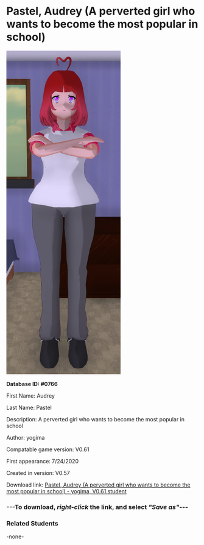 # Pastel, Audrey (A perverted girl who wants to become the most popular in school)

<img src="../../Files/Images/Pastel, Audrey (A perverted girl who wants to become the most popular in school).png" title="Pastel, Audrey (A perverted girl who wants to become the most popular in school) - yogima, V0.61">

**Database ID: #0766**

First Name: Audrey

Last Name: Pastel

Description: A perverted girl who wants to become the most popular in school

Author: yogima

Compatable game version: V0.61

First appearance: 7/24/2020

Created in version: V0.57

Download link: <a href="https://raw.githubusercontent.com/Arbiter1223/Daigaku-Gurashi-Custom-Students/master/Files/Student%20Files/Pastel%2C%20Audrey%20(A%20perverted%20girl%20who%20wants%20to%20become%20the%20most%20popular%20in%20school)%20-%20yogima%2C%20V0.61.student">Pastel, Audrey (A perverted girl who wants to become the most popular in school) - yogima, V0.61.student</a>

### ---**To download, _right-click_ the link, and select _"Save as"_**---

### Related Students

-none-

